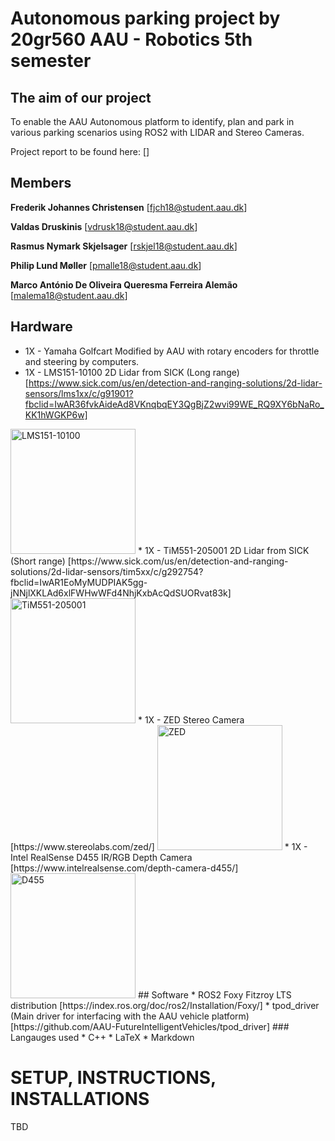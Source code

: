 # Autonomous parking project by 20gr560 AAU - Robotics 5th semester
## The aim of our project
To enable the AAU Autonomous platform to identify, plan and park in various parking scenarios using ROS2 with LIDAR and Stereo Cameras.

Project report to be found here: []

## Members
**Frederik Johannes Christensen** [fjch18@student.aau.dk]

**Valdas Druskinis** [vdrusk18@student.aau.dk]

**Rasmus Nymark Skjelsager** [rskjel18@student.aau.dk]

**Philip Lund Møller** [pmalle18@student.aau.dk]


**Marco António De Oliveira Queresma Ferreira Alemão** [malema18@student.aau.dk]


## Hardware
* 1X - Yamaha Golfcart Modified by AAU with rotary encoders for throttle and steering by computers.
* 1X - LMS151-10100 2D Lidar from SICK (Long range) [https://www.sick.com/us/en/detection-and-ranging-solutions/2d-lidar-sensors/lms1xx/c/g91901?fbclid=IwAR36fvkAideAd8VKnqbqEY3QgBjZ2wvi99WE_RQ9XY6bNaRo_KK1hWGKP6w]
<img src="https://cdn.sick.com/media/895/9/99/999/IM0033999.png" alt="LMS151-10100" width="200"/>
* 1X - TiM551-205001 2D Lidar from SICK (Short range) [https://www.sick.com/us/en/detection-and-ranging-solutions/2d-lidar-sensors/tim5xx/c/g292754?fbclid=IwAR1EoMyMUDPIAK5gg-jNNjlXKLAd6xlFWHwWFd4NhjKxbAcQdSUORvat83k]
<img src="https://cdn.sick.com/media/895/8/28/028/IM0051028.png" alt="TiM551-205001" width="200"/>
* 1X - ZED Stereo Camera [https://www.stereolabs.com/zed/]
<img src="https://cdn.stereolabs.com/assets/images/zed/zed-product-main.jpg" alt="ZED" width="200"/>
* 1X - Intel RealSense D455 IR/RGB Depth Camera [https://www.intelrealsense.com/depth-camera-d455/]
<img src="https://www.intelrealsense.com/wp-content/uploads/2020/07/depth-camera-d455-intel-realsense.jpg" alt="D455" width="200"/>
## Software
* ROS2 Foxy Fitzroy LTS distribution [https://index.ros.org/doc/ros2/Installation/Foxy/]
* tpod_driver (Main driver for interfacing with the AAU vehicle platform) [https://github.com/AAU-FutureIntelligentVehicles/tpod_driver]
### Langauges used
* C++
* LaTeX
* Markdown


# SETUP, INSTRUCTIONS, INSTALLATIONS
TBD
